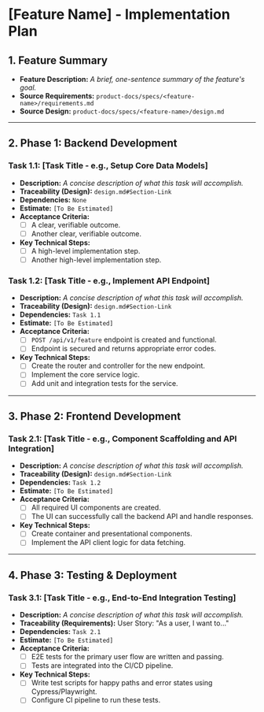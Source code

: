 # [Feature Name] - Implementation Plan

## 1. Feature Summary
- **Feature Description:** *A brief, one-sentence summary of the feature's goal.*
- **Source Requirements:** `product-docs/specs/<feature-name>/requirements.md`
- **Source Design:** `product-docs/specs/<feature-name>/design.md`

---

## 2. Phase 1: Backend Development

### **Task 1.1: [Task Title - e.g., Setup Core Data Models]**
- **Description:** *A concise description of what this task will accomplish.*
- **Traceability (Design):** `design.md#Section-Link`
- **Dependencies:** `None`
- **Estimate:** `[To Be Estimated]`
- **Acceptance Criteria:**
    - [ ] A clear, verifiable outcome.
    - [ ] Another clear, verifiable outcome.
- **Key Technical Steps:**
    - [ ] A high-level implementation step.
    - [ ] Another high-level implementation step.

### **Task 1.2: [Task Title - e.g., Implement API Endpoint]**
- **Description:** *A concise description of what this task will accomplish.*
- **Traceability (Design):** `design.md#Section-Link`
- **Dependencies:** `Task 1.1`
- **Estimate:** `[To Be Estimated]`
- **Acceptance Criteria:**
    - [ ] `POST /api/v1/feature` endpoint is created and functional.
    - [ ] Endpoint is secured and returns appropriate error codes.
- **Key Technical Steps:**
    - [ ] Create the router and controller for the new endpoint.
    - [ ] Implement the core service logic.
    - [ ] Add unit and integration tests for the service.

---

## 3. Phase 2: Frontend Development

### **Task 2.1: [Task Title - e.g., Component Scaffolding and API Integration]**
- **Description:** *A concise description of what this task will accomplish.*
- **Traceability (Design):** `design.md#Section-Link`
- **Dependencies:** `Task 1.2`
- **Estimate:** `[To Be Estimated]`
- **Acceptance Criteria:**
    - [ ] All required UI components are created.
    - [ ] The UI can successfully call the backend API and handle responses.
- **Key Technical Steps:**
    - [ ] Create container and presentational components.
    - [ ] Implement the API client logic for data fetching.

---

## 4. Phase 3: Testing & Deployment

### **Task 3.1: [Task Title - e.g., End-to-End Integration Testing]**
- **Description:** *A concise description of what this task will accomplish.*
- **Traceability (Requirements):** User Story: "As a user, I want to..."
- **Dependencies:** `Task 2.1`
- **Estimate:** `[To Be Estimated]`
- **Acceptance Criteria:**
    - [ ] E2E tests for the primary user flow are written and passing.
    - [ ] Tests are integrated into the CI/CD pipeline.
- **Key Technical Steps:**
    - [ ] Write test scripts for happy paths and error states using Cypress/Playwright.
    - [ ] Configure CI pipeline to run these tests.